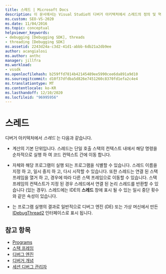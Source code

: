 ```yaml
---
title: 스레드 | Microsoft Docs
description: 이 문서에서는 Visual Studio의 디버거 아키텍처에서 스레드의 정의 및 역할에 대해 설명 합니다.
ms.custom: SEO-VS-2020
ms.date: 11/04/2016
ms.topic: conceptual
helpviewer_keywords:
- debugging [Debugging SDK], threads
- threading [Debugging SDK]
ms.assetid: 2243d24a-c3d2-41d1-abbb-6db21a2db9ee
author: acangialosi
ms.author: anthc
manager: jillfra
ms.workload:
- vssdk
ms.openlocfilehash: b259ffd7814b42145489ee5990cee6da891a9d10
ms.sourcegitcommit: d10f37dfdba5d826e7451260c8370fd1efa2c4e4
ms.translationtype: MT
ms.contentlocale: ko-KR
ms.lasthandoff: 12/10/2020
ms.locfileid: "96995956"
---
```

# <a name="threads"></a>스레드
디버거 아키텍처에서 *스레드* 는 다음과 같습니다.

- 계산의 기본 단위입니다. 스레드는 단일 호출 스택의 컨텍스트 내에서 해당 명령을 순차적으로 실행 하 여 코드 컨텍스트 간에 이동 합니다.

- 자체와 해당 프로그램이 실행 되는 프로그램을 식별할 수 있습니다. 스레드 이름을 지정 하 고, 일시 중지 하 고, 다시 시작할 수 있습니다. 또한 스레드는 연결 된 스택 프레임을 열거 하 고, 경우에 따라 다른 스택 프레임으로 이동할 수 있습니다. 스택 프레임의 컨텍스트가 지정 된 경우 스레드에서 연결 된 논리 스레드를 반환할 수 있습니다 (있는 경우). 스레드에는 IDE의 **스레드** 창에 표시 될 수 있는 일시 중단 횟수와 같은 속성이 있습니다.

- 는 프로그램 실행의 결과로 일반적으로 디버그 엔진 (DE) 또는 가상 머신에서 만든 [IDebugThread2](../../extensibility/debugger/reference/idebugthread2.md) 인터페이스로 표시 됩니다.

## <a name="see-also"></a>참고 항목
- [Programs](../../extensibility/debugger/programs.md)
- [스택 프레임](../../extensibility/debugger/stack-frames.md)
- [디버그 엔진](../../extensibility/debugger/debug-engine.md)
- [디버거 개념](../../extensibility/debugger/debugger-concepts.md)
- [세션 디버그 관리자](../../extensibility/debugger/session-debug-manager.md)
